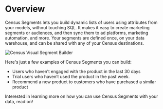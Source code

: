 # Overview

Census Segments lets you build dynamic lists of users using attributes from your models, without touching SQL. It makes it easy to create marketing segments or audiences, and then sync them to ad platforms, marketing automation, and more. Your segments are defined once, on your data warehouse, and can be shared with any of your Census destinations.

![Census Visual Segment Builder](../.gitbook/assets/segments\_cropped.gif)

Here's just a few examples of Census Segments you can build:

* Users who haven’t engaged with the product in the last 30 days&#x20;
* Trial users who haven’t used the product in the past week.&#x20;
* Recommend a new product to customers who have purchased a similar product

Interested in learning more on how you can use Census Segments with your data, read on!
